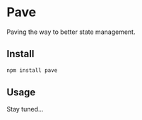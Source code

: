 # Pave

Paving the way to better state management.

## Install

```bash
npm install pave
```

## Usage

Stay tuned...
